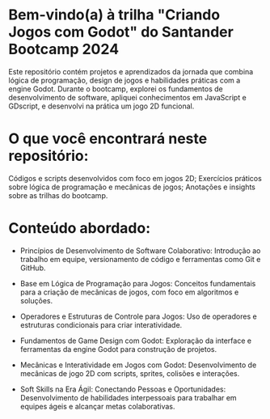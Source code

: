 # Bem-vindo(a) à trilha "Criando Jogos com Godot" do Santander Bootcamp 2024
Este repositório contém projetos e aprendizados da jornada que combina lógica de programação, design de jogos e habilidades práticas com a engine Godot. Durante o bootcamp, explorei os fundamentos de desenvolvimento de software, apliquei conhecimentos em JavaScript e GDscript, e desenvolvi na prática um jogo 2D funcional.

# O que você encontrará neste repositório:
Códigos e scripts desenvolvidos com foco em jogos 2D;
Exercícios práticos sobre lógica de programação e mecânicas de jogos;
Anotações e insights sobre as trilhas do bootcamp.
# Conteúdo abordado:

- Princípios de Desenvolvimento de Software Colaborativo:
Introdução ao trabalho em equipe, versionamento de código e ferramentas como Git e GitHub.

- Base em Lógica de Programação para Jogos:
Conceitos fundamentais para a criação de mecânicas de jogos, com foco em algoritmos e soluções.

- Operadores e Estruturas de Controle para Jogos:
Uso de operadores e estruturas condicionais para criar interatividade.

- Fundamentos de Game Design com Godot:
Exploração da interface e ferramentas da engine Godot para construção de projetos.

- Mecânicas e Interatividade em Jogos com Godot:
Desenvolvimento de mecânicas de jogo 2D com scripts, sprites, colisões e interações.

- Soft Skills na Era Ágil: Conectando Pessoas e Oportunidades:
Desenvolvimento de habilidades interpessoais para trabalhar em equipes ágeis e alcançar metas colaborativas.
